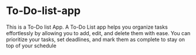 # To-Do-list-app
This is a To-Do list App. A To-Do List app helps you organize tasks effortlessly by allowing you to add, edit, and delete them with ease. You can prioritize your tasks, set deadlines, and mark them as complete to stay on top of your schedule
